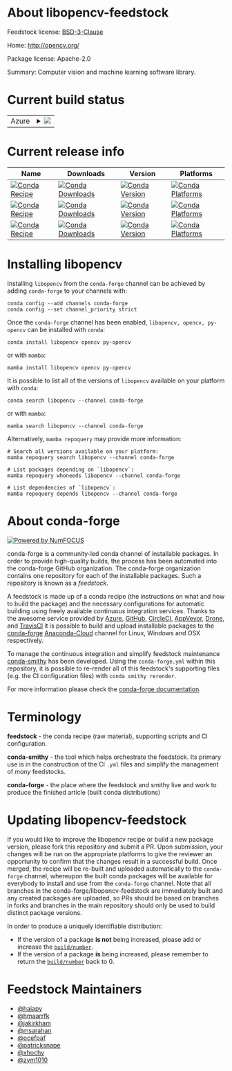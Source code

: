 About libopencv-feedstock
=========================

Feedstock license: [BSD-3-Clause](https://github.com/conda-forge/opencv-feedstock/blob/main/LICENSE.txt)

Home: http://opencv.org/

Package license: Apache-2.0

Summary: Computer vision and machine learning software library.

Current build status
====================


<table>
    
  <tr>
    <td>Azure</td>
    <td>
      <details>
        <summary>
          <a href="https://dev.azure.com/conda-forge/feedstock-builds/_build/latest?definitionId=4567&branchName=main">
            <img src="https://dev.azure.com/conda-forge/feedstock-builds/_apis/build/status/opencv-feedstock?branchName=main">
          </a>
        </summary>
        <table>
          <thead><tr><th>Variant</th><th>Status</th></tr></thead>
          <tbody><tr>
              <td>linux_64_ffmpeg5libprotobuf3.21numpy1.21python3.10.____cpython</td>
              <td>
                <a href="https://dev.azure.com/conda-forge/feedstock-builds/_build/latest?definitionId=4567&branchName=main">
                  <img src="https://dev.azure.com/conda-forge/feedstock-builds/_apis/build/status/opencv-feedstock?branchName=main&jobName=linux&configuration=linux%20linux_64_ffmpeg5libprotobuf3.21numpy1.21python3.10.____cpython" alt="variant">
                </a>
              </td>
            </tr><tr>
              <td>linux_64_ffmpeg5libprotobuf3.21numpy1.21python3.8.____73_pypy</td>
              <td>
                <a href="https://dev.azure.com/conda-forge/feedstock-builds/_build/latest?definitionId=4567&branchName=main">
                  <img src="https://dev.azure.com/conda-forge/feedstock-builds/_apis/build/status/opencv-feedstock?branchName=main&jobName=linux&configuration=linux%20linux_64_ffmpeg5libprotobuf3.21numpy1.21python3.8.____73_pypy" alt="variant">
                </a>
              </td>
            </tr><tr>
              <td>linux_64_ffmpeg5libprotobuf3.21numpy1.21python3.8.____cpython</td>
              <td>
                <a href="https://dev.azure.com/conda-forge/feedstock-builds/_build/latest?definitionId=4567&branchName=main">
                  <img src="https://dev.azure.com/conda-forge/feedstock-builds/_apis/build/status/opencv-feedstock?branchName=main&jobName=linux&configuration=linux%20linux_64_ffmpeg5libprotobuf3.21numpy1.21python3.8.____cpython" alt="variant">
                </a>
              </td>
            </tr><tr>
              <td>linux_64_ffmpeg5libprotobuf3.21numpy1.21python3.9.____73_pypy</td>
              <td>
                <a href="https://dev.azure.com/conda-forge/feedstock-builds/_build/latest?definitionId=4567&branchName=main">
                  <img src="https://dev.azure.com/conda-forge/feedstock-builds/_apis/build/status/opencv-feedstock?branchName=main&jobName=linux&configuration=linux%20linux_64_ffmpeg5libprotobuf3.21numpy1.21python3.9.____73_pypy" alt="variant">
                </a>
              </td>
            </tr><tr>
              <td>linux_64_ffmpeg5libprotobuf3.21numpy1.21python3.9.____cpython</td>
              <td>
                <a href="https://dev.azure.com/conda-forge/feedstock-builds/_build/latest?definitionId=4567&branchName=main">
                  <img src="https://dev.azure.com/conda-forge/feedstock-builds/_apis/build/status/opencv-feedstock?branchName=main&jobName=linux&configuration=linux%20linux_64_ffmpeg5libprotobuf3.21numpy1.21python3.9.____cpython" alt="variant">
                </a>
              </td>
            </tr><tr>
              <td>linux_64_ffmpeg5libprotobuf3.21numpy1.23python3.11.____cpython</td>
              <td>
                <a href="https://dev.azure.com/conda-forge/feedstock-builds/_build/latest?definitionId=4567&branchName=main">
                  <img src="https://dev.azure.com/conda-forge/feedstock-builds/_apis/build/status/opencv-feedstock?branchName=main&jobName=linux&configuration=linux%20linux_64_ffmpeg5libprotobuf3.21numpy1.23python3.11.____cpython" alt="variant">
                </a>
              </td>
            </tr><tr>
              <td>linux_64_ffmpeg5libprotobuf4.23numpy1.21python3.10.____cpython</td>
              <td>
                <a href="https://dev.azure.com/conda-forge/feedstock-builds/_build/latest?definitionId=4567&branchName=main">
                  <img src="https://dev.azure.com/conda-forge/feedstock-builds/_apis/build/status/opencv-feedstock?branchName=main&jobName=linux&configuration=linux%20linux_64_ffmpeg5libprotobuf4.23numpy1.21python3.10.____cpython" alt="variant">
                </a>
              </td>
            </tr><tr>
              <td>linux_64_ffmpeg5libprotobuf4.23numpy1.21python3.8.____73_pypy</td>
              <td>
                <a href="https://dev.azure.com/conda-forge/feedstock-builds/_build/latest?definitionId=4567&branchName=main">
                  <img src="https://dev.azure.com/conda-forge/feedstock-builds/_apis/build/status/opencv-feedstock?branchName=main&jobName=linux&configuration=linux%20linux_64_ffmpeg5libprotobuf4.23numpy1.21python3.8.____73_pypy" alt="variant">
                </a>
              </td>
            </tr><tr>
              <td>linux_64_ffmpeg5libprotobuf4.23numpy1.21python3.8.____cpython</td>
              <td>
                <a href="https://dev.azure.com/conda-forge/feedstock-builds/_build/latest?definitionId=4567&branchName=main">
                  <img src="https://dev.azure.com/conda-forge/feedstock-builds/_apis/build/status/opencv-feedstock?branchName=main&jobName=linux&configuration=linux%20linux_64_ffmpeg5libprotobuf4.23numpy1.21python3.8.____cpython" alt="variant">
                </a>
              </td>
            </tr><tr>
              <td>linux_64_ffmpeg5libprotobuf4.23numpy1.21python3.9.____73_pypy</td>
              <td>
                <a href="https://dev.azure.com/conda-forge/feedstock-builds/_build/latest?definitionId=4567&branchName=main">
                  <img src="https://dev.azure.com/conda-forge/feedstock-builds/_apis/build/status/opencv-feedstock?branchName=main&jobName=linux&configuration=linux%20linux_64_ffmpeg5libprotobuf4.23numpy1.21python3.9.____73_pypy" alt="variant">
                </a>
              </td>
            </tr><tr>
              <td>linux_64_ffmpeg5libprotobuf4.23numpy1.21python3.9.____cpython</td>
              <td>
                <a href="https://dev.azure.com/conda-forge/feedstock-builds/_build/latest?definitionId=4567&branchName=main">
                  <img src="https://dev.azure.com/conda-forge/feedstock-builds/_apis/build/status/opencv-feedstock?branchName=main&jobName=linux&configuration=linux%20linux_64_ffmpeg5libprotobuf4.23numpy1.21python3.9.____cpython" alt="variant">
                </a>
              </td>
            </tr><tr>
              <td>linux_64_ffmpeg5libprotobuf4.23numpy1.23python3.11.____cpython</td>
              <td>
                <a href="https://dev.azure.com/conda-forge/feedstock-builds/_build/latest?definitionId=4567&branchName=main">
                  <img src="https://dev.azure.com/conda-forge/feedstock-builds/_apis/build/status/opencv-feedstock?branchName=main&jobName=linux&configuration=linux%20linux_64_ffmpeg5libprotobuf4.23numpy1.23python3.11.____cpython" alt="variant">
                </a>
              </td>
            </tr><tr>
              <td>linux_64_ffmpeg6libprotobuf3.21numpy1.21python3.10.____cpython</td>
              <td>
                <a href="https://dev.azure.com/conda-forge/feedstock-builds/_build/latest?definitionId=4567&branchName=main">
                  <img src="https://dev.azure.com/conda-forge/feedstock-builds/_apis/build/status/opencv-feedstock?branchName=main&jobName=linux&configuration=linux%20linux_64_ffmpeg6libprotobuf3.21numpy1.21python3.10.____cpython" alt="variant">
                </a>
              </td>
            </tr><tr>
              <td>linux_64_ffmpeg6libprotobuf3.21numpy1.21python3.8.____73_pypy</td>
              <td>
                <a href="https://dev.azure.com/conda-forge/feedstock-builds/_build/latest?definitionId=4567&branchName=main">
                  <img src="https://dev.azure.com/conda-forge/feedstock-builds/_apis/build/status/opencv-feedstock?branchName=main&jobName=linux&configuration=linux%20linux_64_ffmpeg6libprotobuf3.21numpy1.21python3.8.____73_pypy" alt="variant">
                </a>
              </td>
            </tr><tr>
              <td>linux_64_ffmpeg6libprotobuf3.21numpy1.21python3.8.____cpython</td>
              <td>
                <a href="https://dev.azure.com/conda-forge/feedstock-builds/_build/latest?definitionId=4567&branchName=main">
                  <img src="https://dev.azure.com/conda-forge/feedstock-builds/_apis/build/status/opencv-feedstock?branchName=main&jobName=linux&configuration=linux%20linux_64_ffmpeg6libprotobuf3.21numpy1.21python3.8.____cpython" alt="variant">
                </a>
              </td>
            </tr><tr>
              <td>linux_64_ffmpeg6libprotobuf3.21numpy1.21python3.9.____73_pypy</td>
              <td>
                <a href="https://dev.azure.com/conda-forge/feedstock-builds/_build/latest?definitionId=4567&branchName=main">
                  <img src="https://dev.azure.com/conda-forge/feedstock-builds/_apis/build/status/opencv-feedstock?branchName=main&jobName=linux&configuration=linux%20linux_64_ffmpeg6libprotobuf3.21numpy1.21python3.9.____73_pypy" alt="variant">
                </a>
              </td>
            </tr><tr>
              <td>linux_64_ffmpeg6libprotobuf3.21numpy1.21python3.9.____cpython</td>
              <td>
                <a href="https://dev.azure.com/conda-forge/feedstock-builds/_build/latest?definitionId=4567&branchName=main">
                  <img src="https://dev.azure.com/conda-forge/feedstock-builds/_apis/build/status/opencv-feedstock?branchName=main&jobName=linux&configuration=linux%20linux_64_ffmpeg6libprotobuf3.21numpy1.21python3.9.____cpython" alt="variant">
                </a>
              </td>
            </tr><tr>
              <td>linux_64_ffmpeg6libprotobuf3.21numpy1.23python3.11.____cpython</td>
              <td>
                <a href="https://dev.azure.com/conda-forge/feedstock-builds/_build/latest?definitionId=4567&branchName=main">
                  <img src="https://dev.azure.com/conda-forge/feedstock-builds/_apis/build/status/opencv-feedstock?branchName=main&jobName=linux&configuration=linux%20linux_64_ffmpeg6libprotobuf3.21numpy1.23python3.11.____cpython" alt="variant">
                </a>
              </td>
            </tr><tr>
              <td>linux_64_ffmpeg6libprotobuf4.23numpy1.21python3.10.____cpython</td>
              <td>
                <a href="https://dev.azure.com/conda-forge/feedstock-builds/_build/latest?definitionId=4567&branchName=main">
                  <img src="https://dev.azure.com/conda-forge/feedstock-builds/_apis/build/status/opencv-feedstock?branchName=main&jobName=linux&configuration=linux%20linux_64_ffmpeg6libprotobuf4.23numpy1.21python3.10.____cpython" alt="variant">
                </a>
              </td>
            </tr><tr>
              <td>linux_64_ffmpeg6libprotobuf4.23numpy1.21python3.8.____73_pypy</td>
              <td>
                <a href="https://dev.azure.com/conda-forge/feedstock-builds/_build/latest?definitionId=4567&branchName=main">
                  <img src="https://dev.azure.com/conda-forge/feedstock-builds/_apis/build/status/opencv-feedstock?branchName=main&jobName=linux&configuration=linux%20linux_64_ffmpeg6libprotobuf4.23numpy1.21python3.8.____73_pypy" alt="variant">
                </a>
              </td>
            </tr><tr>
              <td>linux_64_ffmpeg6libprotobuf4.23numpy1.21python3.8.____cpython</td>
              <td>
                <a href="https://dev.azure.com/conda-forge/feedstock-builds/_build/latest?definitionId=4567&branchName=main">
                  <img src="https://dev.azure.com/conda-forge/feedstock-builds/_apis/build/status/opencv-feedstock?branchName=main&jobName=linux&configuration=linux%20linux_64_ffmpeg6libprotobuf4.23numpy1.21python3.8.____cpython" alt="variant">
                </a>
              </td>
            </tr><tr>
              <td>linux_64_ffmpeg6libprotobuf4.23numpy1.21python3.9.____73_pypy</td>
              <td>
                <a href="https://dev.azure.com/conda-forge/feedstock-builds/_build/latest?definitionId=4567&branchName=main">
                  <img src="https://dev.azure.com/conda-forge/feedstock-builds/_apis/build/status/opencv-feedstock?branchName=main&jobName=linux&configuration=linux%20linux_64_ffmpeg6libprotobuf4.23numpy1.21python3.9.____73_pypy" alt="variant">
                </a>
              </td>
            </tr><tr>
              <td>linux_64_ffmpeg6libprotobuf4.23numpy1.21python3.9.____cpython</td>
              <td>
                <a href="https://dev.azure.com/conda-forge/feedstock-builds/_build/latest?definitionId=4567&branchName=main">
                  <img src="https://dev.azure.com/conda-forge/feedstock-builds/_apis/build/status/opencv-feedstock?branchName=main&jobName=linux&configuration=linux%20linux_64_ffmpeg6libprotobuf4.23numpy1.21python3.9.____cpython" alt="variant">
                </a>
              </td>
            </tr><tr>
              <td>linux_64_ffmpeg6libprotobuf4.23numpy1.23python3.11.____cpython</td>
              <td>
                <a href="https://dev.azure.com/conda-forge/feedstock-builds/_build/latest?definitionId=4567&branchName=main">
                  <img src="https://dev.azure.com/conda-forge/feedstock-builds/_apis/build/status/opencv-feedstock?branchName=main&jobName=linux&configuration=linux%20linux_64_ffmpeg6libprotobuf4.23numpy1.23python3.11.____cpython" alt="variant">
                </a>
              </td>
            </tr><tr>
              <td>linux_aarch64_ffmpeg5libprotobuf3.21numpy1.21python3.10.____cpython</td>
              <td>
                <a href="https://dev.azure.com/conda-forge/feedstock-builds/_build/latest?definitionId=4567&branchName=main">
                  <img src="https://dev.azure.com/conda-forge/feedstock-builds/_apis/build/status/opencv-feedstock?branchName=main&jobName=linux&configuration=linux%20linux_aarch64_ffmpeg5libprotobuf3.21numpy1.21python3.10.____cpython" alt="variant">
                </a>
              </td>
            </tr><tr>
              <td>linux_aarch64_ffmpeg5libprotobuf3.21numpy1.21python3.8.____73_pypy</td>
              <td>
                <a href="https://dev.azure.com/conda-forge/feedstock-builds/_build/latest?definitionId=4567&branchName=main">
                  <img src="https://dev.azure.com/conda-forge/feedstock-builds/_apis/build/status/opencv-feedstock?branchName=main&jobName=linux&configuration=linux%20linux_aarch64_ffmpeg5libprotobuf3.21numpy1.21python3.8.____73_pypy" alt="variant">
                </a>
              </td>
            </tr><tr>
              <td>linux_aarch64_ffmpeg5libprotobuf3.21numpy1.21python3.8.____cpython</td>
              <td>
                <a href="https://dev.azure.com/conda-forge/feedstock-builds/_build/latest?definitionId=4567&branchName=main">
                  <img src="https://dev.azure.com/conda-forge/feedstock-builds/_apis/build/status/opencv-feedstock?branchName=main&jobName=linux&configuration=linux%20linux_aarch64_ffmpeg5libprotobuf3.21numpy1.21python3.8.____cpython" alt="variant">
                </a>
              </td>
            </tr><tr>
              <td>linux_aarch64_ffmpeg5libprotobuf3.21numpy1.21python3.9.____73_pypy</td>
              <td>
                <a href="https://dev.azure.com/conda-forge/feedstock-builds/_build/latest?definitionId=4567&branchName=main">
                  <img src="https://dev.azure.com/conda-forge/feedstock-builds/_apis/build/status/opencv-feedstock?branchName=main&jobName=linux&configuration=linux%20linux_aarch64_ffmpeg5libprotobuf3.21numpy1.21python3.9.____73_pypy" alt="variant">
                </a>
              </td>
            </tr><tr>
              <td>linux_aarch64_ffmpeg5libprotobuf3.21numpy1.21python3.9.____cpython</td>
              <td>
                <a href="https://dev.azure.com/conda-forge/feedstock-builds/_build/latest?definitionId=4567&branchName=main">
                  <img src="https://dev.azure.com/conda-forge/feedstock-builds/_apis/build/status/opencv-feedstock?branchName=main&jobName=linux&configuration=linux%20linux_aarch64_ffmpeg5libprotobuf3.21numpy1.21python3.9.____cpython" alt="variant">
                </a>
              </td>
            </tr><tr>
              <td>linux_aarch64_ffmpeg5libprotobuf3.21numpy1.23python3.11.____cpython</td>
              <td>
                <a href="https://dev.azure.com/conda-forge/feedstock-builds/_build/latest?definitionId=4567&branchName=main">
                  <img src="https://dev.azure.com/conda-forge/feedstock-builds/_apis/build/status/opencv-feedstock?branchName=main&jobName=linux&configuration=linux%20linux_aarch64_ffmpeg5libprotobuf3.21numpy1.23python3.11.____cpython" alt="variant">
                </a>
              </td>
            </tr><tr>
              <td>linux_aarch64_ffmpeg5libprotobuf4.23numpy1.21python3.10.____cpython</td>
              <td>
                <a href="https://dev.azure.com/conda-forge/feedstock-builds/_build/latest?definitionId=4567&branchName=main">
                  <img src="https://dev.azure.com/conda-forge/feedstock-builds/_apis/build/status/opencv-feedstock?branchName=main&jobName=linux&configuration=linux%20linux_aarch64_ffmpeg5libprotobuf4.23numpy1.21python3.10.____cpython" alt="variant">
                </a>
              </td>
            </tr><tr>
              <td>linux_aarch64_ffmpeg5libprotobuf4.23numpy1.21python3.8.____73_pypy</td>
              <td>
                <a href="https://dev.azure.com/conda-forge/feedstock-builds/_build/latest?definitionId=4567&branchName=main">
                  <img src="https://dev.azure.com/conda-forge/feedstock-builds/_apis/build/status/opencv-feedstock?branchName=main&jobName=linux&configuration=linux%20linux_aarch64_ffmpeg5libprotobuf4.23numpy1.21python3.8.____73_pypy" alt="variant">
                </a>
              </td>
            </tr><tr>
              <td>linux_aarch64_ffmpeg5libprotobuf4.23numpy1.21python3.8.____cpython</td>
              <td>
                <a href="https://dev.azure.com/conda-forge/feedstock-builds/_build/latest?definitionId=4567&branchName=main">
                  <img src="https://dev.azure.com/conda-forge/feedstock-builds/_apis/build/status/opencv-feedstock?branchName=main&jobName=linux&configuration=linux%20linux_aarch64_ffmpeg5libprotobuf4.23numpy1.21python3.8.____cpython" alt="variant">
                </a>
              </td>
            </tr><tr>
              <td>linux_aarch64_ffmpeg5libprotobuf4.23numpy1.21python3.9.____73_pypy</td>
              <td>
                <a href="https://dev.azure.com/conda-forge/feedstock-builds/_build/latest?definitionId=4567&branchName=main">
                  <img src="https://dev.azure.com/conda-forge/feedstock-builds/_apis/build/status/opencv-feedstock?branchName=main&jobName=linux&configuration=linux%20linux_aarch64_ffmpeg5libprotobuf4.23numpy1.21python3.9.____73_pypy" alt="variant">
                </a>
              </td>
            </tr><tr>
              <td>linux_aarch64_ffmpeg5libprotobuf4.23numpy1.21python3.9.____cpython</td>
              <td>
                <a href="https://dev.azure.com/conda-forge/feedstock-builds/_build/latest?definitionId=4567&branchName=main">
                  <img src="https://dev.azure.com/conda-forge/feedstock-builds/_apis/build/status/opencv-feedstock?branchName=main&jobName=linux&configuration=linux%20linux_aarch64_ffmpeg5libprotobuf4.23numpy1.21python3.9.____cpython" alt="variant">
                </a>
              </td>
            </tr><tr>
              <td>linux_aarch64_ffmpeg5libprotobuf4.23numpy1.23python3.11.____cpython</td>
              <td>
                <a href="https://dev.azure.com/conda-forge/feedstock-builds/_build/latest?definitionId=4567&branchName=main">
                  <img src="https://dev.azure.com/conda-forge/feedstock-builds/_apis/build/status/opencv-feedstock?branchName=main&jobName=linux&configuration=linux%20linux_aarch64_ffmpeg5libprotobuf4.23numpy1.23python3.11.____cpython" alt="variant">
                </a>
              </td>
            </tr><tr>
              <td>linux_aarch64_ffmpeg6libprotobuf3.21numpy1.21python3.10.____cpython</td>
              <td>
                <a href="https://dev.azure.com/conda-forge/feedstock-builds/_build/latest?definitionId=4567&branchName=main">
                  <img src="https://dev.azure.com/conda-forge/feedstock-builds/_apis/build/status/opencv-feedstock?branchName=main&jobName=linux&configuration=linux%20linux_aarch64_ffmpeg6libprotobuf3.21numpy1.21python3.10.____cpython" alt="variant">
                </a>
              </td>
            </tr><tr>
              <td>linux_aarch64_ffmpeg6libprotobuf3.21numpy1.21python3.8.____73_pypy</td>
              <td>
                <a href="https://dev.azure.com/conda-forge/feedstock-builds/_build/latest?definitionId=4567&branchName=main">
                  <img src="https://dev.azure.com/conda-forge/feedstock-builds/_apis/build/status/opencv-feedstock?branchName=main&jobName=linux&configuration=linux%20linux_aarch64_ffmpeg6libprotobuf3.21numpy1.21python3.8.____73_pypy" alt="variant">
                </a>
              </td>
            </tr><tr>
              <td>linux_aarch64_ffmpeg6libprotobuf3.21numpy1.21python3.8.____cpython</td>
              <td>
                <a href="https://dev.azure.com/conda-forge/feedstock-builds/_build/latest?definitionId=4567&branchName=main">
                  <img src="https://dev.azure.com/conda-forge/feedstock-builds/_apis/build/status/opencv-feedstock?branchName=main&jobName=linux&configuration=linux%20linux_aarch64_ffmpeg6libprotobuf3.21numpy1.21python3.8.____cpython" alt="variant">
                </a>
              </td>
            </tr><tr>
              <td>linux_aarch64_ffmpeg6libprotobuf3.21numpy1.21python3.9.____73_pypy</td>
              <td>
                <a href="https://dev.azure.com/conda-forge/feedstock-builds/_build/latest?definitionId=4567&branchName=main">
                  <img src="https://dev.azure.com/conda-forge/feedstock-builds/_apis/build/status/opencv-feedstock?branchName=main&jobName=linux&configuration=linux%20linux_aarch64_ffmpeg6libprotobuf3.21numpy1.21python3.9.____73_pypy" alt="variant">
                </a>
              </td>
            </tr><tr>
              <td>linux_aarch64_ffmpeg6libprotobuf3.21numpy1.21python3.9.____cpython</td>
              <td>
                <a href="https://dev.azure.com/conda-forge/feedstock-builds/_build/latest?definitionId=4567&branchName=main">
                  <img src="https://dev.azure.com/conda-forge/feedstock-builds/_apis/build/status/opencv-feedstock?branchName=main&jobName=linux&configuration=linux%20linux_aarch64_ffmpeg6libprotobuf3.21numpy1.21python3.9.____cpython" alt="variant">
                </a>
              </td>
            </tr><tr>
              <td>linux_aarch64_ffmpeg6libprotobuf3.21numpy1.23python3.11.____cpython</td>
              <td>
                <a href="https://dev.azure.com/conda-forge/feedstock-builds/_build/latest?definitionId=4567&branchName=main">
                  <img src="https://dev.azure.com/conda-forge/feedstock-builds/_apis/build/status/opencv-feedstock?branchName=main&jobName=linux&configuration=linux%20linux_aarch64_ffmpeg6libprotobuf3.21numpy1.23python3.11.____cpython" alt="variant">
                </a>
              </td>
            </tr><tr>
              <td>linux_aarch64_ffmpeg6libprotobuf4.23numpy1.21python3.10.____cpython</td>
              <td>
                <a href="https://dev.azure.com/conda-forge/feedstock-builds/_build/latest?definitionId=4567&branchName=main">
                  <img src="https://dev.azure.com/conda-forge/feedstock-builds/_apis/build/status/opencv-feedstock?branchName=main&jobName=linux&configuration=linux%20linux_aarch64_ffmpeg6libprotobuf4.23numpy1.21python3.10.____cpython" alt="variant">
                </a>
              </td>
            </tr><tr>
              <td>linux_aarch64_ffmpeg6libprotobuf4.23numpy1.21python3.8.____73_pypy</td>
              <td>
                <a href="https://dev.azure.com/conda-forge/feedstock-builds/_build/latest?definitionId=4567&branchName=main">
                  <img src="https://dev.azure.com/conda-forge/feedstock-builds/_apis/build/status/opencv-feedstock?branchName=main&jobName=linux&configuration=linux%20linux_aarch64_ffmpeg6libprotobuf4.23numpy1.21python3.8.____73_pypy" alt="variant">
                </a>
              </td>
            </tr><tr>
              <td>linux_aarch64_ffmpeg6libprotobuf4.23numpy1.21python3.8.____cpython</td>
              <td>
                <a href="https://dev.azure.com/conda-forge/feedstock-builds/_build/latest?definitionId=4567&branchName=main">
                  <img src="https://dev.azure.com/conda-forge/feedstock-builds/_apis/build/status/opencv-feedstock?branchName=main&jobName=linux&configuration=linux%20linux_aarch64_ffmpeg6libprotobuf4.23numpy1.21python3.8.____cpython" alt="variant">
                </a>
              </td>
            </tr><tr>
              <td>linux_aarch64_ffmpeg6libprotobuf4.23numpy1.21python3.9.____73_pypy</td>
              <td>
                <a href="https://dev.azure.com/conda-forge/feedstock-builds/_build/latest?definitionId=4567&branchName=main">
                  <img src="https://dev.azure.com/conda-forge/feedstock-builds/_apis/build/status/opencv-feedstock?branchName=main&jobName=linux&configuration=linux%20linux_aarch64_ffmpeg6libprotobuf4.23numpy1.21python3.9.____73_pypy" alt="variant">
                </a>
              </td>
            </tr><tr>
              <td>linux_aarch64_ffmpeg6libprotobuf4.23numpy1.21python3.9.____cpython</td>
              <td>
                <a href="https://dev.azure.com/conda-forge/feedstock-builds/_build/latest?definitionId=4567&branchName=main">
                  <img src="https://dev.azure.com/conda-forge/feedstock-builds/_apis/build/status/opencv-feedstock?branchName=main&jobName=linux&configuration=linux%20linux_aarch64_ffmpeg6libprotobuf4.23numpy1.21python3.9.____cpython" alt="variant">
                </a>
              </td>
            </tr><tr>
              <td>linux_aarch64_ffmpeg6libprotobuf4.23numpy1.23python3.11.____cpython</td>
              <td>
                <a href="https://dev.azure.com/conda-forge/feedstock-builds/_build/latest?definitionId=4567&branchName=main">
                  <img src="https://dev.azure.com/conda-forge/feedstock-builds/_apis/build/status/opencv-feedstock?branchName=main&jobName=linux&configuration=linux%20linux_aarch64_ffmpeg6libprotobuf4.23numpy1.23python3.11.____cpython" alt="variant">
                </a>
              </td>
            </tr><tr>
              <td>linux_ppc64le_ffmpeg5libprotobuf3.21numpy1.21python3.10.____cpython</td>
              <td>
                <a href="https://dev.azure.com/conda-forge/feedstock-builds/_build/latest?definitionId=4567&branchName=main">
                  <img src="https://dev.azure.com/conda-forge/feedstock-builds/_apis/build/status/opencv-feedstock?branchName=main&jobName=linux&configuration=linux%20linux_ppc64le_ffmpeg5libprotobuf3.21numpy1.21python3.10.____cpython" alt="variant">
                </a>
              </td>
            </tr><tr>
              <td>linux_ppc64le_ffmpeg5libprotobuf3.21numpy1.21python3.8.____73_pypy</td>
              <td>
                <a href="https://dev.azure.com/conda-forge/feedstock-builds/_build/latest?definitionId=4567&branchName=main">
                  <img src="https://dev.azure.com/conda-forge/feedstock-builds/_apis/build/status/opencv-feedstock?branchName=main&jobName=linux&configuration=linux%20linux_ppc64le_ffmpeg5libprotobuf3.21numpy1.21python3.8.____73_pypy" alt="variant">
                </a>
              </td>
            </tr><tr>
              <td>linux_ppc64le_ffmpeg5libprotobuf3.21numpy1.21python3.8.____cpython</td>
              <td>
                <a href="https://dev.azure.com/conda-forge/feedstock-builds/_build/latest?definitionId=4567&branchName=main">
                  <img src="https://dev.azure.com/conda-forge/feedstock-builds/_apis/build/status/opencv-feedstock?branchName=main&jobName=linux&configuration=linux%20linux_ppc64le_ffmpeg5libprotobuf3.21numpy1.21python3.8.____cpython" alt="variant">
                </a>
              </td>
            </tr><tr>
              <td>linux_ppc64le_ffmpeg5libprotobuf3.21numpy1.21python3.9.____73_pypy</td>
              <td>
                <a href="https://dev.azure.com/conda-forge/feedstock-builds/_build/latest?definitionId=4567&branchName=main">
                  <img src="https://dev.azure.com/conda-forge/feedstock-builds/_apis/build/status/opencv-feedstock?branchName=main&jobName=linux&configuration=linux%20linux_ppc64le_ffmpeg5libprotobuf3.21numpy1.21python3.9.____73_pypy" alt="variant">
                </a>
              </td>
            </tr><tr>
              <td>linux_ppc64le_ffmpeg5libprotobuf3.21numpy1.21python3.9.____cpython</td>
              <td>
                <a href="https://dev.azure.com/conda-forge/feedstock-builds/_build/latest?definitionId=4567&branchName=main">
                  <img src="https://dev.azure.com/conda-forge/feedstock-builds/_apis/build/status/opencv-feedstock?branchName=main&jobName=linux&configuration=linux%20linux_ppc64le_ffmpeg5libprotobuf3.21numpy1.21python3.9.____cpython" alt="variant">
                </a>
              </td>
            </tr><tr>
              <td>linux_ppc64le_ffmpeg5libprotobuf3.21numpy1.23python3.11.____cpython</td>
              <td>
                <a href="https://dev.azure.com/conda-forge/feedstock-builds/_build/latest?definitionId=4567&branchName=main">
                  <img src="https://dev.azure.com/conda-forge/feedstock-builds/_apis/build/status/opencv-feedstock?branchName=main&jobName=linux&configuration=linux%20linux_ppc64le_ffmpeg5libprotobuf3.21numpy1.23python3.11.____cpython" alt="variant">
                </a>
              </td>
            </tr><tr>
              <td>linux_ppc64le_ffmpeg5libprotobuf4.23numpy1.21python3.10.____cpython</td>
              <td>
                <a href="https://dev.azure.com/conda-forge/feedstock-builds/_build/latest?definitionId=4567&branchName=main">
                  <img src="https://dev.azure.com/conda-forge/feedstock-builds/_apis/build/status/opencv-feedstock?branchName=main&jobName=linux&configuration=linux%20linux_ppc64le_ffmpeg5libprotobuf4.23numpy1.21python3.10.____cpython" alt="variant">
                </a>
              </td>
            </tr><tr>
              <td>linux_ppc64le_ffmpeg5libprotobuf4.23numpy1.21python3.8.____73_pypy</td>
              <td>
                <a href="https://dev.azure.com/conda-forge/feedstock-builds/_build/latest?definitionId=4567&branchName=main">
                  <img src="https://dev.azure.com/conda-forge/feedstock-builds/_apis/build/status/opencv-feedstock?branchName=main&jobName=linux&configuration=linux%20linux_ppc64le_ffmpeg5libprotobuf4.23numpy1.21python3.8.____73_pypy" alt="variant">
                </a>
              </td>
            </tr><tr>
              <td>linux_ppc64le_ffmpeg5libprotobuf4.23numpy1.21python3.8.____cpython</td>
              <td>
                <a href="https://dev.azure.com/conda-forge/feedstock-builds/_build/latest?definitionId=4567&branchName=main">
                  <img src="https://dev.azure.com/conda-forge/feedstock-builds/_apis/build/status/opencv-feedstock?branchName=main&jobName=linux&configuration=linux%20linux_ppc64le_ffmpeg5libprotobuf4.23numpy1.21python3.8.____cpython" alt="variant">
                </a>
              </td>
            </tr><tr>
              <td>linux_ppc64le_ffmpeg5libprotobuf4.23numpy1.21python3.9.____73_pypy</td>
              <td>
                <a href="https://dev.azure.com/conda-forge/feedstock-builds/_build/latest?definitionId=4567&branchName=main">
                  <img src="https://dev.azure.com/conda-forge/feedstock-builds/_apis/build/status/opencv-feedstock?branchName=main&jobName=linux&configuration=linux%20linux_ppc64le_ffmpeg5libprotobuf4.23numpy1.21python3.9.____73_pypy" alt="variant">
                </a>
              </td>
            </tr><tr>
              <td>linux_ppc64le_ffmpeg5libprotobuf4.23numpy1.21python3.9.____cpython</td>
              <td>
                <a href="https://dev.azure.com/conda-forge/feedstock-builds/_build/latest?definitionId=4567&branchName=main">
                  <img src="https://dev.azure.com/conda-forge/feedstock-builds/_apis/build/status/opencv-feedstock?branchName=main&jobName=linux&configuration=linux%20linux_ppc64le_ffmpeg5libprotobuf4.23numpy1.21python3.9.____cpython" alt="variant">
                </a>
              </td>
            </tr><tr>
              <td>linux_ppc64le_ffmpeg5libprotobuf4.23numpy1.23python3.11.____cpython</td>
              <td>
                <a href="https://dev.azure.com/conda-forge/feedstock-builds/_build/latest?definitionId=4567&branchName=main">
                  <img src="https://dev.azure.com/conda-forge/feedstock-builds/_apis/build/status/opencv-feedstock?branchName=main&jobName=linux&configuration=linux%20linux_ppc64le_ffmpeg5libprotobuf4.23numpy1.23python3.11.____cpython" alt="variant">
                </a>
              </td>
            </tr><tr>
              <td>linux_ppc64le_ffmpeg6libprotobuf3.21numpy1.21python3.10.____cpython</td>
              <td>
                <a href="https://dev.azure.com/conda-forge/feedstock-builds/_build/latest?definitionId=4567&branchName=main">
                  <img src="https://dev.azure.com/conda-forge/feedstock-builds/_apis/build/status/opencv-feedstock?branchName=main&jobName=linux&configuration=linux%20linux_ppc64le_ffmpeg6libprotobuf3.21numpy1.21python3.10.____cpython" alt="variant">
                </a>
              </td>
            </tr><tr>
              <td>linux_ppc64le_ffmpeg6libprotobuf3.21numpy1.21python3.8.____73_pypy</td>
              <td>
                <a href="https://dev.azure.com/conda-forge/feedstock-builds/_build/latest?definitionId=4567&branchName=main">
                  <img src="https://dev.azure.com/conda-forge/feedstock-builds/_apis/build/status/opencv-feedstock?branchName=main&jobName=linux&configuration=linux%20linux_ppc64le_ffmpeg6libprotobuf3.21numpy1.21python3.8.____73_pypy" alt="variant">
                </a>
              </td>
            </tr><tr>
              <td>linux_ppc64le_ffmpeg6libprotobuf3.21numpy1.21python3.8.____cpython</td>
              <td>
                <a href="https://dev.azure.com/conda-forge/feedstock-builds/_build/latest?definitionId=4567&branchName=main">
                  <img src="https://dev.azure.com/conda-forge/feedstock-builds/_apis/build/status/opencv-feedstock?branchName=main&jobName=linux&configuration=linux%20linux_ppc64le_ffmpeg6libprotobuf3.21numpy1.21python3.8.____cpython" alt="variant">
                </a>
              </td>
            </tr><tr>
              <td>linux_ppc64le_ffmpeg6libprotobuf3.21numpy1.21python3.9.____73_pypy</td>
              <td>
                <a href="https://dev.azure.com/conda-forge/feedstock-builds/_build/latest?definitionId=4567&branchName=main">
                  <img src="https://dev.azure.com/conda-forge/feedstock-builds/_apis/build/status/opencv-feedstock?branchName=main&jobName=linux&configuration=linux%20linux_ppc64le_ffmpeg6libprotobuf3.21numpy1.21python3.9.____73_pypy" alt="variant">
                </a>
              </td>
            </tr><tr>
              <td>linux_ppc64le_ffmpeg6libprotobuf3.21numpy1.21python3.9.____cpython</td>
              <td>
                <a href="https://dev.azure.com/conda-forge/feedstock-builds/_build/latest?definitionId=4567&branchName=main">
                  <img src="https://dev.azure.com/conda-forge/feedstock-builds/_apis/build/status/opencv-feedstock?branchName=main&jobName=linux&configuration=linux%20linux_ppc64le_ffmpeg6libprotobuf3.21numpy1.21python3.9.____cpython" alt="variant">
                </a>
              </td>
            </tr><tr>
              <td>linux_ppc64le_ffmpeg6libprotobuf3.21numpy1.23python3.11.____cpython</td>
              <td>
                <a href="https://dev.azure.com/conda-forge/feedstock-builds/_build/latest?definitionId=4567&branchName=main">
                  <img src="https://dev.azure.com/conda-forge/feedstock-builds/_apis/build/status/opencv-feedstock?branchName=main&jobName=linux&configuration=linux%20linux_ppc64le_ffmpeg6libprotobuf3.21numpy1.23python3.11.____cpython" alt="variant">
                </a>
              </td>
            </tr><tr>
              <td>linux_ppc64le_ffmpeg6libprotobuf4.23numpy1.21python3.10.____cpython</td>
              <td>
                <a href="https://dev.azure.com/conda-forge/feedstock-builds/_build/latest?definitionId=4567&branchName=main">
                  <img src="https://dev.azure.com/conda-forge/feedstock-builds/_apis/build/status/opencv-feedstock?branchName=main&jobName=linux&configuration=linux%20linux_ppc64le_ffmpeg6libprotobuf4.23numpy1.21python3.10.____cpython" alt="variant">
                </a>
              </td>
            </tr><tr>
              <td>linux_ppc64le_ffmpeg6libprotobuf4.23numpy1.21python3.8.____73_pypy</td>
              <td>
                <a href="https://dev.azure.com/conda-forge/feedstock-builds/_build/latest?definitionId=4567&branchName=main">
                  <img src="https://dev.azure.com/conda-forge/feedstock-builds/_apis/build/status/opencv-feedstock?branchName=main&jobName=linux&configuration=linux%20linux_ppc64le_ffmpeg6libprotobuf4.23numpy1.21python3.8.____73_pypy" alt="variant">
                </a>
              </td>
            </tr><tr>
              <td>linux_ppc64le_ffmpeg6libprotobuf4.23numpy1.21python3.8.____cpython</td>
              <td>
                <a href="https://dev.azure.com/conda-forge/feedstock-builds/_build/latest?definitionId=4567&branchName=main">
                  <img src="https://dev.azure.com/conda-forge/feedstock-builds/_apis/build/status/opencv-feedstock?branchName=main&jobName=linux&configuration=linux%20linux_ppc64le_ffmpeg6libprotobuf4.23numpy1.21python3.8.____cpython" alt="variant">
                </a>
              </td>
            </tr><tr>
              <td>linux_ppc64le_ffmpeg6libprotobuf4.23numpy1.21python3.9.____73_pypy</td>
              <td>
                <a href="https://dev.azure.com/conda-forge/feedstock-builds/_build/latest?definitionId=4567&branchName=main">
                  <img src="https://dev.azure.com/conda-forge/feedstock-builds/_apis/build/status/opencv-feedstock?branchName=main&jobName=linux&configuration=linux%20linux_ppc64le_ffmpeg6libprotobuf4.23numpy1.21python3.9.____73_pypy" alt="variant">
                </a>
              </td>
            </tr><tr>
              <td>linux_ppc64le_ffmpeg6libprotobuf4.23numpy1.21python3.9.____cpython</td>
              <td>
                <a href="https://dev.azure.com/conda-forge/feedstock-builds/_build/latest?definitionId=4567&branchName=main">
                  <img src="https://dev.azure.com/conda-forge/feedstock-builds/_apis/build/status/opencv-feedstock?branchName=main&jobName=linux&configuration=linux%20linux_ppc64le_ffmpeg6libprotobuf4.23numpy1.21python3.9.____cpython" alt="variant">
                </a>
              </td>
            </tr><tr>
              <td>linux_ppc64le_ffmpeg6libprotobuf4.23numpy1.23python3.11.____cpython</td>
              <td>
                <a href="https://dev.azure.com/conda-forge/feedstock-builds/_build/latest?definitionId=4567&branchName=main">
                  <img src="https://dev.azure.com/conda-forge/feedstock-builds/_apis/build/status/opencv-feedstock?branchName=main&jobName=linux&configuration=linux%20linux_ppc64le_ffmpeg6libprotobuf4.23numpy1.23python3.11.____cpython" alt="variant">
                </a>
              </td>
            </tr><tr>
              <td>osx_64_ffmpeg5libprotobuf3.21numpy1.21python3.10.____cpython</td>
              <td>
                <a href="https://dev.azure.com/conda-forge/feedstock-builds/_build/latest?definitionId=4567&branchName=main">
                  <img src="https://dev.azure.com/conda-forge/feedstock-builds/_apis/build/status/opencv-feedstock?branchName=main&jobName=osx&configuration=osx%20osx_64_ffmpeg5libprotobuf3.21numpy1.21python3.10.____cpython" alt="variant">
                </a>
              </td>
            </tr><tr>
              <td>osx_64_ffmpeg5libprotobuf3.21numpy1.21python3.8.____73_pypy</td>
              <td>
                <a href="https://dev.azure.com/conda-forge/feedstock-builds/_build/latest?definitionId=4567&branchName=main">
                  <img src="https://dev.azure.com/conda-forge/feedstock-builds/_apis/build/status/opencv-feedstock?branchName=main&jobName=osx&configuration=osx%20osx_64_ffmpeg5libprotobuf3.21numpy1.21python3.8.____73_pypy" alt="variant">
                </a>
              </td>
            </tr><tr>
              <td>osx_64_ffmpeg5libprotobuf3.21numpy1.21python3.8.____cpython</td>
              <td>
                <a href="https://dev.azure.com/conda-forge/feedstock-builds/_build/latest?definitionId=4567&branchName=main">
                  <img src="https://dev.azure.com/conda-forge/feedstock-builds/_apis/build/status/opencv-feedstock?branchName=main&jobName=osx&configuration=osx%20osx_64_ffmpeg5libprotobuf3.21numpy1.21python3.8.____cpython" alt="variant">
                </a>
              </td>
            </tr><tr>
              <td>osx_64_ffmpeg5libprotobuf3.21numpy1.21python3.9.____73_pypy</td>
              <td>
                <a href="https://dev.azure.com/conda-forge/feedstock-builds/_build/latest?definitionId=4567&branchName=main">
                  <img src="https://dev.azure.com/conda-forge/feedstock-builds/_apis/build/status/opencv-feedstock?branchName=main&jobName=osx&configuration=osx%20osx_64_ffmpeg5libprotobuf3.21numpy1.21python3.9.____73_pypy" alt="variant">
                </a>
              </td>
            </tr><tr>
              <td>osx_64_ffmpeg5libprotobuf3.21numpy1.21python3.9.____cpython</td>
              <td>
                <a href="https://dev.azure.com/conda-forge/feedstock-builds/_build/latest?definitionId=4567&branchName=main">
                  <img src="https://dev.azure.com/conda-forge/feedstock-builds/_apis/build/status/opencv-feedstock?branchName=main&jobName=osx&configuration=osx%20osx_64_ffmpeg5libprotobuf3.21numpy1.21python3.9.____cpython" alt="variant">
                </a>
              </td>
            </tr><tr>
              <td>osx_64_ffmpeg5libprotobuf3.21numpy1.23python3.11.____cpython</td>
              <td>
                <a href="https://dev.azure.com/conda-forge/feedstock-builds/_build/latest?definitionId=4567&branchName=main">
                  <img src="https://dev.azure.com/conda-forge/feedstock-builds/_apis/build/status/opencv-feedstock?branchName=main&jobName=osx&configuration=osx%20osx_64_ffmpeg5libprotobuf3.21numpy1.23python3.11.____cpython" alt="variant">
                </a>
              </td>
            </tr><tr>
              <td>osx_64_ffmpeg5libprotobuf4.23numpy1.21python3.10.____cpython</td>
              <td>
                <a href="https://dev.azure.com/conda-forge/feedstock-builds/_build/latest?definitionId=4567&branchName=main">
                  <img src="https://dev.azure.com/conda-forge/feedstock-builds/_apis/build/status/opencv-feedstock?branchName=main&jobName=osx&configuration=osx%20osx_64_ffmpeg5libprotobuf4.23numpy1.21python3.10.____cpython" alt="variant">
                </a>
              </td>
            </tr><tr>
              <td>osx_64_ffmpeg5libprotobuf4.23numpy1.21python3.8.____73_pypy</td>
              <td>
                <a href="https://dev.azure.com/conda-forge/feedstock-builds/_build/latest?definitionId=4567&branchName=main">
                  <img src="https://dev.azure.com/conda-forge/feedstock-builds/_apis/build/status/opencv-feedstock?branchName=main&jobName=osx&configuration=osx%20osx_64_ffmpeg5libprotobuf4.23numpy1.21python3.8.____73_pypy" alt="variant">
                </a>
              </td>
            </tr><tr>
              <td>osx_64_ffmpeg5libprotobuf4.23numpy1.21python3.8.____cpython</td>
              <td>
                <a href="https://dev.azure.com/conda-forge/feedstock-builds/_build/latest?definitionId=4567&branchName=main">
                  <img src="https://dev.azure.com/conda-forge/feedstock-builds/_apis/build/status/opencv-feedstock?branchName=main&jobName=osx&configuration=osx%20osx_64_ffmpeg5libprotobuf4.23numpy1.21python3.8.____cpython" alt="variant">
                </a>
              </td>
            </tr><tr>
              <td>osx_64_ffmpeg5libprotobuf4.23numpy1.21python3.9.____73_pypy</td>
              <td>
                <a href="https://dev.azure.com/conda-forge/feedstock-builds/_build/latest?definitionId=4567&branchName=main">
                  <img src="https://dev.azure.com/conda-forge/feedstock-builds/_apis/build/status/opencv-feedstock?branchName=main&jobName=osx&configuration=osx%20osx_64_ffmpeg5libprotobuf4.23numpy1.21python3.9.____73_pypy" alt="variant">
                </a>
              </td>
            </tr><tr>
              <td>osx_64_ffmpeg5libprotobuf4.23numpy1.21python3.9.____cpython</td>
              <td>
                <a href="https://dev.azure.com/conda-forge/feedstock-builds/_build/latest?definitionId=4567&branchName=main">
                  <img src="https://dev.azure.com/conda-forge/feedstock-builds/_apis/build/status/opencv-feedstock?branchName=main&jobName=osx&configuration=osx%20osx_64_ffmpeg5libprotobuf4.23numpy1.21python3.9.____cpython" alt="variant">
                </a>
              </td>
            </tr><tr>
              <td>osx_64_ffmpeg5libprotobuf4.23numpy1.23python3.11.____cpython</td>
              <td>
                <a href="https://dev.azure.com/conda-forge/feedstock-builds/_build/latest?definitionId=4567&branchName=main">
                  <img src="https://dev.azure.com/conda-forge/feedstock-builds/_apis/build/status/opencv-feedstock?branchName=main&jobName=osx&configuration=osx%20osx_64_ffmpeg5libprotobuf4.23numpy1.23python3.11.____cpython" alt="variant">
                </a>
              </td>
            </tr><tr>
              <td>osx_64_ffmpeg6libprotobuf3.21numpy1.21python3.10.____cpython</td>
              <td>
                <a href="https://dev.azure.com/conda-forge/feedstock-builds/_build/latest?definitionId=4567&branchName=main">
                  <img src="https://dev.azure.com/conda-forge/feedstock-builds/_apis/build/status/opencv-feedstock?branchName=main&jobName=osx&configuration=osx%20osx_64_ffmpeg6libprotobuf3.21numpy1.21python3.10.____cpython" alt="variant">
                </a>
              </td>
            </tr><tr>
              <td>osx_64_ffmpeg6libprotobuf3.21numpy1.21python3.8.____73_pypy</td>
              <td>
                <a href="https://dev.azure.com/conda-forge/feedstock-builds/_build/latest?definitionId=4567&branchName=main">
                  <img src="https://dev.azure.com/conda-forge/feedstock-builds/_apis/build/status/opencv-feedstock?branchName=main&jobName=osx&configuration=osx%20osx_64_ffmpeg6libprotobuf3.21numpy1.21python3.8.____73_pypy" alt="variant">
                </a>
              </td>
            </tr><tr>
              <td>osx_64_ffmpeg6libprotobuf3.21numpy1.21python3.8.____cpython</td>
              <td>
                <a href="https://dev.azure.com/conda-forge/feedstock-builds/_build/latest?definitionId=4567&branchName=main">
                  <img src="https://dev.azure.com/conda-forge/feedstock-builds/_apis/build/status/opencv-feedstock?branchName=main&jobName=osx&configuration=osx%20osx_64_ffmpeg6libprotobuf3.21numpy1.21python3.8.____cpython" alt="variant">
                </a>
              </td>
            </tr><tr>
              <td>osx_64_ffmpeg6libprotobuf3.21numpy1.21python3.9.____73_pypy</td>
              <td>
                <a href="https://dev.azure.com/conda-forge/feedstock-builds/_build/latest?definitionId=4567&branchName=main">
                  <img src="https://dev.azure.com/conda-forge/feedstock-builds/_apis/build/status/opencv-feedstock?branchName=main&jobName=osx&configuration=osx%20osx_64_ffmpeg6libprotobuf3.21numpy1.21python3.9.____73_pypy" alt="variant">
                </a>
              </td>
            </tr><tr>
              <td>osx_64_ffmpeg6libprotobuf3.21numpy1.21python3.9.____cpython</td>
              <td>
                <a href="https://dev.azure.com/conda-forge/feedstock-builds/_build/latest?definitionId=4567&branchName=main">
                  <img src="https://dev.azure.com/conda-forge/feedstock-builds/_apis/build/status/opencv-feedstock?branchName=main&jobName=osx&configuration=osx%20osx_64_ffmpeg6libprotobuf3.21numpy1.21python3.9.____cpython" alt="variant">
                </a>
              </td>
            </tr><tr>
              <td>osx_64_ffmpeg6libprotobuf3.21numpy1.23python3.11.____cpython</td>
              <td>
                <a href="https://dev.azure.com/conda-forge/feedstock-builds/_build/latest?definitionId=4567&branchName=main">
                  <img src="https://dev.azure.com/conda-forge/feedstock-builds/_apis/build/status/opencv-feedstock?branchName=main&jobName=osx&configuration=osx%20osx_64_ffmpeg6libprotobuf3.21numpy1.23python3.11.____cpython" alt="variant">
                </a>
              </td>
            </tr><tr>
              <td>osx_64_ffmpeg6libprotobuf4.23numpy1.21python3.10.____cpython</td>
              <td>
                <a href="https://dev.azure.com/conda-forge/feedstock-builds/_build/latest?definitionId=4567&branchName=main">
                  <img src="https://dev.azure.com/conda-forge/feedstock-builds/_apis/build/status/opencv-feedstock?branchName=main&jobName=osx&configuration=osx%20osx_64_ffmpeg6libprotobuf4.23numpy1.21python3.10.____cpython" alt="variant">
                </a>
              </td>
            </tr><tr>
              <td>osx_64_ffmpeg6libprotobuf4.23numpy1.21python3.8.____73_pypy</td>
              <td>
                <a href="https://dev.azure.com/conda-forge/feedstock-builds/_build/latest?definitionId=4567&branchName=main">
                  <img src="https://dev.azure.com/conda-forge/feedstock-builds/_apis/build/status/opencv-feedstock?branchName=main&jobName=osx&configuration=osx%20osx_64_ffmpeg6libprotobuf4.23numpy1.21python3.8.____73_pypy" alt="variant">
                </a>
              </td>
            </tr><tr>
              <td>osx_64_ffmpeg6libprotobuf4.23numpy1.21python3.8.____cpython</td>
              <td>
                <a href="https://dev.azure.com/conda-forge/feedstock-builds/_build/latest?definitionId=4567&branchName=main">
                  <img src="https://dev.azure.com/conda-forge/feedstock-builds/_apis/build/status/opencv-feedstock?branchName=main&jobName=osx&configuration=osx%20osx_64_ffmpeg6libprotobuf4.23numpy1.21python3.8.____cpython" alt="variant">
                </a>
              </td>
            </tr><tr>
              <td>osx_64_ffmpeg6libprotobuf4.23numpy1.21python3.9.____73_pypy</td>
              <td>
                <a href="https://dev.azure.com/conda-forge/feedstock-builds/_build/latest?definitionId=4567&branchName=main">
                  <img src="https://dev.azure.com/conda-forge/feedstock-builds/_apis/build/status/opencv-feedstock?branchName=main&jobName=osx&configuration=osx%20osx_64_ffmpeg6libprotobuf4.23numpy1.21python3.9.____73_pypy" alt="variant">
                </a>
              </td>
            </tr><tr>
              <td>osx_64_ffmpeg6libprotobuf4.23numpy1.21python3.9.____cpython</td>
              <td>
                <a href="https://dev.azure.com/conda-forge/feedstock-builds/_build/latest?definitionId=4567&branchName=main">
                  <img src="https://dev.azure.com/conda-forge/feedstock-builds/_apis/build/status/opencv-feedstock?branchName=main&jobName=osx&configuration=osx%20osx_64_ffmpeg6libprotobuf4.23numpy1.21python3.9.____cpython" alt="variant">
                </a>
              </td>
            </tr><tr>
              <td>osx_64_ffmpeg6libprotobuf4.23numpy1.23python3.11.____cpython</td>
              <td>
                <a href="https://dev.azure.com/conda-forge/feedstock-builds/_build/latest?definitionId=4567&branchName=main">
                  <img src="https://dev.azure.com/conda-forge/feedstock-builds/_apis/build/status/opencv-feedstock?branchName=main&jobName=osx&configuration=osx%20osx_64_ffmpeg6libprotobuf4.23numpy1.23python3.11.____cpython" alt="variant">
                </a>
              </td>
            </tr><tr>
              <td>osx_arm64_ffmpeg5libprotobuf3.21numpy1.21python3.10.____cpython</td>
              <td>
                <a href="https://dev.azure.com/conda-forge/feedstock-builds/_build/latest?definitionId=4567&branchName=main">
                  <img src="https://dev.azure.com/conda-forge/feedstock-builds/_apis/build/status/opencv-feedstock?branchName=main&jobName=osx&configuration=osx%20osx_arm64_ffmpeg5libprotobuf3.21numpy1.21python3.10.____cpython" alt="variant">
                </a>
              </td>
            </tr><tr>
              <td>osx_arm64_ffmpeg5libprotobuf3.21numpy1.21python3.8.____cpython</td>
              <td>
                <a href="https://dev.azure.com/conda-forge/feedstock-builds/_build/latest?definitionId=4567&branchName=main">
                  <img src="https://dev.azure.com/conda-forge/feedstock-builds/_apis/build/status/opencv-feedstock?branchName=main&jobName=osx&configuration=osx%20osx_arm64_ffmpeg5libprotobuf3.21numpy1.21python3.8.____cpython" alt="variant">
                </a>
              </td>
            </tr><tr>
              <td>osx_arm64_ffmpeg5libprotobuf3.21numpy1.21python3.9.____cpython</td>
              <td>
                <a href="https://dev.azure.com/conda-forge/feedstock-builds/_build/latest?definitionId=4567&branchName=main">
                  <img src="https://dev.azure.com/conda-forge/feedstock-builds/_apis/build/status/opencv-feedstock?branchName=main&jobName=osx&configuration=osx%20osx_arm64_ffmpeg5libprotobuf3.21numpy1.21python3.9.____cpython" alt="variant">
                </a>
              </td>
            </tr><tr>
              <td>osx_arm64_ffmpeg5libprotobuf3.21numpy1.23python3.11.____cpython</td>
              <td>
                <a href="https://dev.azure.com/conda-forge/feedstock-builds/_build/latest?definitionId=4567&branchName=main">
                  <img src="https://dev.azure.com/conda-forge/feedstock-builds/_apis/build/status/opencv-feedstock?branchName=main&jobName=osx&configuration=osx%20osx_arm64_ffmpeg5libprotobuf3.21numpy1.23python3.11.____cpython" alt="variant">
                </a>
              </td>
            </tr><tr>
              <td>osx_arm64_ffmpeg5libprotobuf4.23numpy1.21python3.10.____cpython</td>
              <td>
                <a href="https://dev.azure.com/conda-forge/feedstock-builds/_build/latest?definitionId=4567&branchName=main">
                  <img src="https://dev.azure.com/conda-forge/feedstock-builds/_apis/build/status/opencv-feedstock?branchName=main&jobName=osx&configuration=osx%20osx_arm64_ffmpeg5libprotobuf4.23numpy1.21python3.10.____cpython" alt="variant">
                </a>
              </td>
            </tr><tr>
              <td>osx_arm64_ffmpeg5libprotobuf4.23numpy1.21python3.8.____cpython</td>
              <td>
                <a href="https://dev.azure.com/conda-forge/feedstock-builds/_build/latest?definitionId=4567&branchName=main">
                  <img src="https://dev.azure.com/conda-forge/feedstock-builds/_apis/build/status/opencv-feedstock?branchName=main&jobName=osx&configuration=osx%20osx_arm64_ffmpeg5libprotobuf4.23numpy1.21python3.8.____cpython" alt="variant">
                </a>
              </td>
            </tr><tr>
              <td>osx_arm64_ffmpeg5libprotobuf4.23numpy1.21python3.9.____cpython</td>
              <td>
                <a href="https://dev.azure.com/conda-forge/feedstock-builds/_build/latest?definitionId=4567&branchName=main">
                  <img src="https://dev.azure.com/conda-forge/feedstock-builds/_apis/build/status/opencv-feedstock?branchName=main&jobName=osx&configuration=osx%20osx_arm64_ffmpeg5libprotobuf4.23numpy1.21python3.9.____cpython" alt="variant">
                </a>
              </td>
            </tr><tr>
              <td>osx_arm64_ffmpeg5libprotobuf4.23numpy1.23python3.11.____cpython</td>
              <td>
                <a href="https://dev.azure.com/conda-forge/feedstock-builds/_build/latest?definitionId=4567&branchName=main">
                  <img src="https://dev.azure.com/conda-forge/feedstock-builds/_apis/build/status/opencv-feedstock?branchName=main&jobName=osx&configuration=osx%20osx_arm64_ffmpeg5libprotobuf4.23numpy1.23python3.11.____cpython" alt="variant">
                </a>
              </td>
            </tr><tr>
              <td>osx_arm64_ffmpeg6libprotobuf3.21numpy1.21python3.10.____cpython</td>
              <td>
                <a href="https://dev.azure.com/conda-forge/feedstock-builds/_build/latest?definitionId=4567&branchName=main">
                  <img src="https://dev.azure.com/conda-forge/feedstock-builds/_apis/build/status/opencv-feedstock?branchName=main&jobName=osx&configuration=osx%20osx_arm64_ffmpeg6libprotobuf3.21numpy1.21python3.10.____cpython" alt="variant">
                </a>
              </td>
            </tr><tr>
              <td>osx_arm64_ffmpeg6libprotobuf3.21numpy1.21python3.8.____cpython</td>
              <td>
                <a href="https://dev.azure.com/conda-forge/feedstock-builds/_build/latest?definitionId=4567&branchName=main">
                  <img src="https://dev.azure.com/conda-forge/feedstock-builds/_apis/build/status/opencv-feedstock?branchName=main&jobName=osx&configuration=osx%20osx_arm64_ffmpeg6libprotobuf3.21numpy1.21python3.8.____cpython" alt="variant">
                </a>
              </td>
            </tr><tr>
              <td>osx_arm64_ffmpeg6libprotobuf3.21numpy1.21python3.9.____cpython</td>
              <td>
                <a href="https://dev.azure.com/conda-forge/feedstock-builds/_build/latest?definitionId=4567&branchName=main">
                  <img src="https://dev.azure.com/conda-forge/feedstock-builds/_apis/build/status/opencv-feedstock?branchName=main&jobName=osx&configuration=osx%20osx_arm64_ffmpeg6libprotobuf3.21numpy1.21python3.9.____cpython" alt="variant">
                </a>
              </td>
            </tr><tr>
              <td>osx_arm64_ffmpeg6libprotobuf3.21numpy1.23python3.11.____cpython</td>
              <td>
                <a href="https://dev.azure.com/conda-forge/feedstock-builds/_build/latest?definitionId=4567&branchName=main">
                  <img src="https://dev.azure.com/conda-forge/feedstock-builds/_apis/build/status/opencv-feedstock?branchName=main&jobName=osx&configuration=osx%20osx_arm64_ffmpeg6libprotobuf3.21numpy1.23python3.11.____cpython" alt="variant">
                </a>
              </td>
            </tr><tr>
              <td>osx_arm64_ffmpeg6libprotobuf4.23numpy1.21python3.10.____cpython</td>
              <td>
                <a href="https://dev.azure.com/conda-forge/feedstock-builds/_build/latest?definitionId=4567&branchName=main">
                  <img src="https://dev.azure.com/conda-forge/feedstock-builds/_apis/build/status/opencv-feedstock?branchName=main&jobName=osx&configuration=osx%20osx_arm64_ffmpeg6libprotobuf4.23numpy1.21python3.10.____cpython" alt="variant">
                </a>
              </td>
            </tr><tr>
              <td>osx_arm64_ffmpeg6libprotobuf4.23numpy1.21python3.8.____cpython</td>
              <td>
                <a href="https://dev.azure.com/conda-forge/feedstock-builds/_build/latest?definitionId=4567&branchName=main">
                  <img src="https://dev.azure.com/conda-forge/feedstock-builds/_apis/build/status/opencv-feedstock?branchName=main&jobName=osx&configuration=osx%20osx_arm64_ffmpeg6libprotobuf4.23numpy1.21python3.8.____cpython" alt="variant">
                </a>
              </td>
            </tr><tr>
              <td>osx_arm64_ffmpeg6libprotobuf4.23numpy1.21python3.9.____cpython</td>
              <td>
                <a href="https://dev.azure.com/conda-forge/feedstock-builds/_build/latest?definitionId=4567&branchName=main">
                  <img src="https://dev.azure.com/conda-forge/feedstock-builds/_apis/build/status/opencv-feedstock?branchName=main&jobName=osx&configuration=osx%20osx_arm64_ffmpeg6libprotobuf4.23numpy1.21python3.9.____cpython" alt="variant">
                </a>
              </td>
            </tr><tr>
              <td>osx_arm64_ffmpeg6libprotobuf4.23numpy1.23python3.11.____cpython</td>
              <td>
                <a href="https://dev.azure.com/conda-forge/feedstock-builds/_build/latest?definitionId=4567&branchName=main">
                  <img src="https://dev.azure.com/conda-forge/feedstock-builds/_apis/build/status/opencv-feedstock?branchName=main&jobName=osx&configuration=osx%20osx_arm64_ffmpeg6libprotobuf4.23numpy1.23python3.11.____cpython" alt="variant">
                </a>
              </td>
            </tr><tr>
              <td>win_64_ffmpeg5libprotobuf3.21numpy1.21python3.10.____cpython</td>
              <td>
                <a href="https://dev.azure.com/conda-forge/feedstock-builds/_build/latest?definitionId=4567&branchName=main">
                  <img src="https://dev.azure.com/conda-forge/feedstock-builds/_apis/build/status/opencv-feedstock?branchName=main&jobName=win&configuration=win%20win_64_ffmpeg5libprotobuf3.21numpy1.21python3.10.____cpython" alt="variant">
                </a>
              </td>
            </tr><tr>
              <td>win_64_ffmpeg5libprotobuf3.21numpy1.21python3.8.____73_pypy</td>
              <td>
                <a href="https://dev.azure.com/conda-forge/feedstock-builds/_build/latest?definitionId=4567&branchName=main">
                  <img src="https://dev.azure.com/conda-forge/feedstock-builds/_apis/build/status/opencv-feedstock?branchName=main&jobName=win&configuration=win%20win_64_ffmpeg5libprotobuf3.21numpy1.21python3.8.____73_pypy" alt="variant">
                </a>
              </td>
            </tr><tr>
              <td>win_64_ffmpeg5libprotobuf3.21numpy1.21python3.8.____cpython</td>
              <td>
                <a href="https://dev.azure.com/conda-forge/feedstock-builds/_build/latest?definitionId=4567&branchName=main">
                  <img src="https://dev.azure.com/conda-forge/feedstock-builds/_apis/build/status/opencv-feedstock?branchName=main&jobName=win&configuration=win%20win_64_ffmpeg5libprotobuf3.21numpy1.21python3.8.____cpython" alt="variant">
                </a>
              </td>
            </tr><tr>
              <td>win_64_ffmpeg5libprotobuf3.21numpy1.21python3.9.____73_pypy</td>
              <td>
                <a href="https://dev.azure.com/conda-forge/feedstock-builds/_build/latest?definitionId=4567&branchName=main">
                  <img src="https://dev.azure.com/conda-forge/feedstock-builds/_apis/build/status/opencv-feedstock?branchName=main&jobName=win&configuration=win%20win_64_ffmpeg5libprotobuf3.21numpy1.21python3.9.____73_pypy" alt="variant">
                </a>
              </td>
            </tr><tr>
              <td>win_64_ffmpeg5libprotobuf3.21numpy1.21python3.9.____cpython</td>
              <td>
                <a href="https://dev.azure.com/conda-forge/feedstock-builds/_build/latest?definitionId=4567&branchName=main">
                  <img src="https://dev.azure.com/conda-forge/feedstock-builds/_apis/build/status/opencv-feedstock?branchName=main&jobName=win&configuration=win%20win_64_ffmpeg5libprotobuf3.21numpy1.21python3.9.____cpython" alt="variant">
                </a>
              </td>
            </tr><tr>
              <td>win_64_ffmpeg5libprotobuf3.21numpy1.23python3.11.____cpython</td>
              <td>
                <a href="https://dev.azure.com/conda-forge/feedstock-builds/_build/latest?definitionId=4567&branchName=main">
                  <img src="https://dev.azure.com/conda-forge/feedstock-builds/_apis/build/status/opencv-feedstock?branchName=main&jobName=win&configuration=win%20win_64_ffmpeg5libprotobuf3.21numpy1.23python3.11.____cpython" alt="variant">
                </a>
              </td>
            </tr><tr>
              <td>win_64_ffmpeg5libprotobuf4.23numpy1.21python3.10.____cpython</td>
              <td>
                <a href="https://dev.azure.com/conda-forge/feedstock-builds/_build/latest?definitionId=4567&branchName=main">
                  <img src="https://dev.azure.com/conda-forge/feedstock-builds/_apis/build/status/opencv-feedstock?branchName=main&jobName=win&configuration=win%20win_64_ffmpeg5libprotobuf4.23numpy1.21python3.10.____cpython" alt="variant">
                </a>
              </td>
            </tr><tr>
              <td>win_64_ffmpeg5libprotobuf4.23numpy1.21python3.8.____73_pypy</td>
              <td>
                <a href="https://dev.azure.com/conda-forge/feedstock-builds/_build/latest?definitionId=4567&branchName=main">
                  <img src="https://dev.azure.com/conda-forge/feedstock-builds/_apis/build/status/opencv-feedstock?branchName=main&jobName=win&configuration=win%20win_64_ffmpeg5libprotobuf4.23numpy1.21python3.8.____73_pypy" alt="variant">
                </a>
              </td>
            </tr><tr>
              <td>win_64_ffmpeg5libprotobuf4.23numpy1.21python3.8.____cpython</td>
              <td>
                <a href="https://dev.azure.com/conda-forge/feedstock-builds/_build/latest?definitionId=4567&branchName=main">
                  <img src="https://dev.azure.com/conda-forge/feedstock-builds/_apis/build/status/opencv-feedstock?branchName=main&jobName=win&configuration=win%20win_64_ffmpeg5libprotobuf4.23numpy1.21python3.8.____cpython" alt="variant">
                </a>
              </td>
            </tr><tr>
              <td>win_64_ffmpeg5libprotobuf4.23numpy1.21python3.9.____73_pypy</td>
              <td>
                <a href="https://dev.azure.com/conda-forge/feedstock-builds/_build/latest?definitionId=4567&branchName=main">
                  <img src="https://dev.azure.com/conda-forge/feedstock-builds/_apis/build/status/opencv-feedstock?branchName=main&jobName=win&configuration=win%20win_64_ffmpeg5libprotobuf4.23numpy1.21python3.9.____73_pypy" alt="variant">
                </a>
              </td>
            </tr><tr>
              <td>win_64_ffmpeg5libprotobuf4.23numpy1.21python3.9.____cpython</td>
              <td>
                <a href="https://dev.azure.com/conda-forge/feedstock-builds/_build/latest?definitionId=4567&branchName=main">
                  <img src="https://dev.azure.com/conda-forge/feedstock-builds/_apis/build/status/opencv-feedstock?branchName=main&jobName=win&configuration=win%20win_64_ffmpeg5libprotobuf4.23numpy1.21python3.9.____cpython" alt="variant">
                </a>
              </td>
            </tr><tr>
              <td>win_64_ffmpeg5libprotobuf4.23numpy1.23python3.11.____cpython</td>
              <td>
                <a href="https://dev.azure.com/conda-forge/feedstock-builds/_build/latest?definitionId=4567&branchName=main">
                  <img src="https://dev.azure.com/conda-forge/feedstock-builds/_apis/build/status/opencv-feedstock?branchName=main&jobName=win&configuration=win%20win_64_ffmpeg5libprotobuf4.23numpy1.23python3.11.____cpython" alt="variant">
                </a>
              </td>
            </tr><tr>
              <td>win_64_ffmpeg6libprotobuf3.21numpy1.21python3.10.____cpython</td>
              <td>
                <a href="https://dev.azure.com/conda-forge/feedstock-builds/_build/latest?definitionId=4567&branchName=main">
                  <img src="https://dev.azure.com/conda-forge/feedstock-builds/_apis/build/status/opencv-feedstock?branchName=main&jobName=win&configuration=win%20win_64_ffmpeg6libprotobuf3.21numpy1.21python3.10.____cpython" alt="variant">
                </a>
              </td>
            </tr><tr>
              <td>win_64_ffmpeg6libprotobuf3.21numpy1.21python3.8.____73_pypy</td>
              <td>
                <a href="https://dev.azure.com/conda-forge/feedstock-builds/_build/latest?definitionId=4567&branchName=main">
                  <img src="https://dev.azure.com/conda-forge/feedstock-builds/_apis/build/status/opencv-feedstock?branchName=main&jobName=win&configuration=win%20win_64_ffmpeg6libprotobuf3.21numpy1.21python3.8.____73_pypy" alt="variant">
                </a>
              </td>
            </tr><tr>
              <td>win_64_ffmpeg6libprotobuf3.21numpy1.21python3.8.____cpython</td>
              <td>
                <a href="https://dev.azure.com/conda-forge/feedstock-builds/_build/latest?definitionId=4567&branchName=main">
                  <img src="https://dev.azure.com/conda-forge/feedstock-builds/_apis/build/status/opencv-feedstock?branchName=main&jobName=win&configuration=win%20win_64_ffmpeg6libprotobuf3.21numpy1.21python3.8.____cpython" alt="variant">
                </a>
              </td>
            </tr><tr>
              <td>win_64_ffmpeg6libprotobuf3.21numpy1.21python3.9.____73_pypy</td>
              <td>
                <a href="https://dev.azure.com/conda-forge/feedstock-builds/_build/latest?definitionId=4567&branchName=main">
                  <img src="https://dev.azure.com/conda-forge/feedstock-builds/_apis/build/status/opencv-feedstock?branchName=main&jobName=win&configuration=win%20win_64_ffmpeg6libprotobuf3.21numpy1.21python3.9.____73_pypy" alt="variant">
                </a>
              </td>
            </tr><tr>
              <td>win_64_ffmpeg6libprotobuf3.21numpy1.21python3.9.____cpython</td>
              <td>
                <a href="https://dev.azure.com/conda-forge/feedstock-builds/_build/latest?definitionId=4567&branchName=main">
                  <img src="https://dev.azure.com/conda-forge/feedstock-builds/_apis/build/status/opencv-feedstock?branchName=main&jobName=win&configuration=win%20win_64_ffmpeg6libprotobuf3.21numpy1.21python3.9.____cpython" alt="variant">
                </a>
              </td>
            </tr><tr>
              <td>win_64_ffmpeg6libprotobuf3.21numpy1.23python3.11.____cpython</td>
              <td>
                <a href="https://dev.azure.com/conda-forge/feedstock-builds/_build/latest?definitionId=4567&branchName=main">
                  <img src="https://dev.azure.com/conda-forge/feedstock-builds/_apis/build/status/opencv-feedstock?branchName=main&jobName=win&configuration=win%20win_64_ffmpeg6libprotobuf3.21numpy1.23python3.11.____cpython" alt="variant">
                </a>
              </td>
            </tr><tr>
              <td>win_64_ffmpeg6libprotobuf4.23numpy1.21python3.10.____cpython</td>
              <td>
                <a href="https://dev.azure.com/conda-forge/feedstock-builds/_build/latest?definitionId=4567&branchName=main">
                  <img src="https://dev.azure.com/conda-forge/feedstock-builds/_apis/build/status/opencv-feedstock?branchName=main&jobName=win&configuration=win%20win_64_ffmpeg6libprotobuf4.23numpy1.21python3.10.____cpython" alt="variant">
                </a>
              </td>
            </tr><tr>
              <td>win_64_ffmpeg6libprotobuf4.23numpy1.21python3.8.____73_pypy</td>
              <td>
                <a href="https://dev.azure.com/conda-forge/feedstock-builds/_build/latest?definitionId=4567&branchName=main">
                  <img src="https://dev.azure.com/conda-forge/feedstock-builds/_apis/build/status/opencv-feedstock?branchName=main&jobName=win&configuration=win%20win_64_ffmpeg6libprotobuf4.23numpy1.21python3.8.____73_pypy" alt="variant">
                </a>
              </td>
            </tr><tr>
              <td>win_64_ffmpeg6libprotobuf4.23numpy1.21python3.8.____cpython</td>
              <td>
                <a href="https://dev.azure.com/conda-forge/feedstock-builds/_build/latest?definitionId=4567&branchName=main">
                  <img src="https://dev.azure.com/conda-forge/feedstock-builds/_apis/build/status/opencv-feedstock?branchName=main&jobName=win&configuration=win%20win_64_ffmpeg6libprotobuf4.23numpy1.21python3.8.____cpython" alt="variant">
                </a>
              </td>
            </tr><tr>
              <td>win_64_ffmpeg6libprotobuf4.23numpy1.21python3.9.____73_pypy</td>
              <td>
                <a href="https://dev.azure.com/conda-forge/feedstock-builds/_build/latest?definitionId=4567&branchName=main">
                  <img src="https://dev.azure.com/conda-forge/feedstock-builds/_apis/build/status/opencv-feedstock?branchName=main&jobName=win&configuration=win%20win_64_ffmpeg6libprotobuf4.23numpy1.21python3.9.____73_pypy" alt="variant">
                </a>
              </td>
            </tr><tr>
              <td>win_64_ffmpeg6libprotobuf4.23numpy1.21python3.9.____cpython</td>
              <td>
                <a href="https://dev.azure.com/conda-forge/feedstock-builds/_build/latest?definitionId=4567&branchName=main">
                  <img src="https://dev.azure.com/conda-forge/feedstock-builds/_apis/build/status/opencv-feedstock?branchName=main&jobName=win&configuration=win%20win_64_ffmpeg6libprotobuf4.23numpy1.21python3.9.____cpython" alt="variant">
                </a>
              </td>
            </tr><tr>
              <td>win_64_ffmpeg6libprotobuf4.23numpy1.23python3.11.____cpython</td>
              <td>
                <a href="https://dev.azure.com/conda-forge/feedstock-builds/_build/latest?definitionId=4567&branchName=main">
                  <img src="https://dev.azure.com/conda-forge/feedstock-builds/_apis/build/status/opencv-feedstock?branchName=main&jobName=win&configuration=win%20win_64_ffmpeg6libprotobuf4.23numpy1.23python3.11.____cpython" alt="variant">
                </a>
              </td>
            </tr>
          </tbody>
        </table>
      </details>
    </td>
  </tr>
</table>

Current release info
====================

| Name | Downloads | Version | Platforms |
| --- | --- | --- | --- |
| [![Conda Recipe](https://img.shields.io/badge/recipe-libopencv-green.svg)](https://anaconda.org/conda-forge/libopencv) | [![Conda Downloads](https://img.shields.io/conda/dn/conda-forge/libopencv.svg)](https://anaconda.org/conda-forge/libopencv) | [![Conda Version](https://img.shields.io/conda/vn/conda-forge/libopencv.svg)](https://anaconda.org/conda-forge/libopencv) | [![Conda Platforms](https://img.shields.io/conda/pn/conda-forge/libopencv.svg)](https://anaconda.org/conda-forge/libopencv) |
| [![Conda Recipe](https://img.shields.io/badge/recipe-opencv-green.svg)](https://anaconda.org/conda-forge/opencv) | [![Conda Downloads](https://img.shields.io/conda/dn/conda-forge/opencv.svg)](https://anaconda.org/conda-forge/opencv) | [![Conda Version](https://img.shields.io/conda/vn/conda-forge/opencv.svg)](https://anaconda.org/conda-forge/opencv) | [![Conda Platforms](https://img.shields.io/conda/pn/conda-forge/opencv.svg)](https://anaconda.org/conda-forge/opencv) |
| [![Conda Recipe](https://img.shields.io/badge/recipe-py--opencv-green.svg)](https://anaconda.org/conda-forge/py-opencv) | [![Conda Downloads](https://img.shields.io/conda/dn/conda-forge/py-opencv.svg)](https://anaconda.org/conda-forge/py-opencv) | [![Conda Version](https://img.shields.io/conda/vn/conda-forge/py-opencv.svg)](https://anaconda.org/conda-forge/py-opencv) | [![Conda Platforms](https://img.shields.io/conda/pn/conda-forge/py-opencv.svg)](https://anaconda.org/conda-forge/py-opencv) |

Installing libopencv
====================

Installing `libopencv` from the `conda-forge` channel can be achieved by adding `conda-forge` to your channels with:

```
conda config --add channels conda-forge
conda config --set channel_priority strict
```

Once the `conda-forge` channel has been enabled, `libopencv, opencv, py-opencv` can be installed with `conda`:

```
conda install libopencv opencv py-opencv
```

or with `mamba`:

```
mamba install libopencv opencv py-opencv
```

It is possible to list all of the versions of `libopencv` available on your platform with `conda`:

```
conda search libopencv --channel conda-forge
```

or with `mamba`:

```
mamba search libopencv --channel conda-forge
```

Alternatively, `mamba repoquery` may provide more information:

```
# Search all versions available on your platform:
mamba repoquery search libopencv --channel conda-forge

# List packages depending on `libopencv`:
mamba repoquery whoneeds libopencv --channel conda-forge

# List dependencies of `libopencv`:
mamba repoquery depends libopencv --channel conda-forge
```


About conda-forge
=================

[![Powered by
NumFOCUS](https://img.shields.io/badge/powered%20by-NumFOCUS-orange.svg?style=flat&colorA=E1523D&colorB=007D8A)](https://numfocus.org)

conda-forge is a community-led conda channel of installable packages.
In order to provide high-quality builds, the process has been automated into the
conda-forge GitHub organization. The conda-forge organization contains one repository
for each of the installable packages. Such a repository is known as a *feedstock*.

A feedstock is made up of a conda recipe (the instructions on what and how to build
the package) and the necessary configurations for automatic building using freely
available continuous integration services. Thanks to the awesome service provided by
[Azure](https://azure.microsoft.com/en-us/services/devops/), [GitHub](https://github.com/),
[CircleCI](https://circleci.com/), [AppVeyor](https://www.appveyor.com/),
[Drone](https://cloud.drone.io/welcome), and [TravisCI](https://travis-ci.com/)
it is possible to build and upload installable packages to the
[conda-forge](https://anaconda.org/conda-forge) [Anaconda-Cloud](https://anaconda.org/)
channel for Linux, Windows and OSX respectively.

To manage the continuous integration and simplify feedstock maintenance
[conda-smithy](https://github.com/conda-forge/conda-smithy) has been developed.
Using the ``conda-forge.yml`` within this repository, it is possible to re-render all of
this feedstock's supporting files (e.g. the CI configuration files) with ``conda smithy rerender``.

For more information please check the [conda-forge documentation](https://conda-forge.org/docs/).

Terminology
===========

**feedstock** - the conda recipe (raw material), supporting scripts and CI configuration.

**conda-smithy** - the tool which helps orchestrate the feedstock.
                   Its primary use is in the construction of the CI ``.yml`` files
                   and simplify the management of *many* feedstocks.

**conda-forge** - the place where the feedstock and smithy live and work to
                  produce the finished article (built conda distributions)


Updating libopencv-feedstock
============================

If you would like to improve the libopencv recipe or build a new
package version, please fork this repository and submit a PR. Upon submission,
your changes will be run on the appropriate platforms to give the reviewer an
opportunity to confirm that the changes result in a successful build. Once
merged, the recipe will be re-built and uploaded automatically to the
`conda-forge` channel, whereupon the built conda packages will be available for
everybody to install and use from the `conda-forge` channel.
Note that all branches in the conda-forge/libopencv-feedstock are
immediately built and any created packages are uploaded, so PRs should be based
on branches in forks and branches in the main repository should only be used to
build distinct package versions.

In order to produce a uniquely identifiable distribution:
 * If the version of a package **is not** being increased, please add or increase
   the [``build/number``](https://docs.conda.io/projects/conda-build/en/latest/resources/define-metadata.html#build-number-and-string).
 * If the version of a package **is** being increased, please remember to return
   the [``build/number``](https://docs.conda.io/projects/conda-build/en/latest/resources/define-metadata.html#build-number-and-string)
   back to 0.

Feedstock Maintainers
=====================

* [@hajapy](https://github.com/hajapy/)
* [@hmaarrfk](https://github.com/hmaarrfk/)
* [@jakirkham](https://github.com/jakirkham/)
* [@msarahan](https://github.com/msarahan/)
* [@ocefpaf](https://github.com/ocefpaf/)
* [@patricksnape](https://github.com/patricksnape/)
* [@xhochy](https://github.com/xhochy/)
* [@zym1010](https://github.com/zym1010/)

